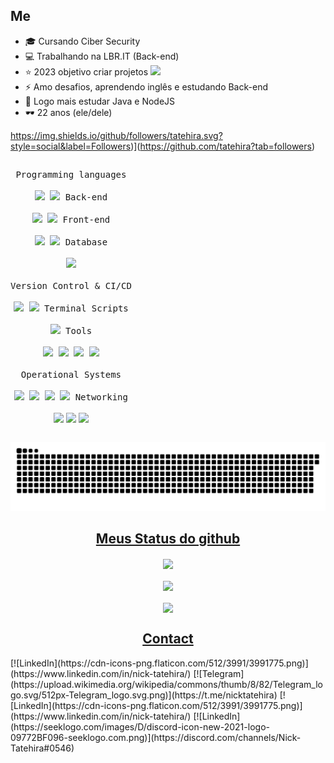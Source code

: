 ## Me

- 🎓 Cursando Ciber Security
- 💻 Trabalhando na LBR.IT (Back-end)
- ⭐ 2023 objetivo criar projetos <img src="https://media.giphy.com/media/WUlplcMpOCEmTGBtBW/giphy.gif" width="30">
- ⚡ Amo desafios, aprendendo inglês e estudando Back-end
- 🥈 Logo mais estudar Java e NodeJS
- 🕶️ 22 anos (ele/dele)

https://img.shields.io/github/followers/tatehira.svg?style=social&label=Followers)](https://github.com/tatehira?tab=followers)

<p style="display: inline-block;" align="center">
  <kbd>
    <kbd>Programming languages</kbd>
    <br>
    <br>
    <img width="30px" src="https://cdn.jsdelivr.net/gh/devicons/devicon/icons/python/python-plain.svg" /> 
    <img width="30px" src="https://cdn.jsdelivr.net/gh/devicons/devicon/icons/csharp/csharp-plain.svg" /> 
  </kbd>
  <kbd>
    <kbd>Back-end</kbd>
    <br>
    <br>
    <img width="30px" src="https://cdn.jsdelivr.net/gh/devicons/devicon/icons/dotnetcore/dotnetcore-original.svg" />
    <img width="30px" src="https://cdn.jsdelivr.net/gh/devicons/devicon/icons/dot-net/dot-net-original.svg" />
  </kbd>
  <kbd>
    <kbd>Front-end</kbd>
    <br>
    <br>
    <img width="30px" src="https://cdn.jsdelivr.net/gh/devicons/devicon/icons/html5/html5-original.svg" /> 
    <img width="30px" src="https://cdn.jsdelivr.net/gh/devicons/devicon/icons/css3/css3-plain.svg" /> 
  </kbd>
  <kbd>
    <kbd>Database</kbd>
    <br>
    <br>
    <img width="30px" src="https://cdn.jsdelivr.net/gh/devicons/devicon/icons/mysql/mysql-plain.svg" />
  </kbd>
  <br>
  <br>
 
  <kbd>
    <kbd>Version Control & CI/CD</kbd>
    <br>
    <br>
    <img width="30px" src="https://cdn.jsdelivr.net/gh/devicons/devicon/icons/git/git-plain.svg" />
    <img width="30px" src="https://cdn.jsdelivr.net/gh/devicons/devicon/icons/docker/docker-plain.svg" />
  </kbd>
  <kbd>
    <kbd>Terminal Scripts</kbd>
    <br>
    <br>
    <img width="30px" src="https://cdn.jsdelivr.net/gh/devicons/devicon/icons/bash/bash-original.svg" />
  </kbd>
  <kbd>
    <kbd>Tools</kbd>
    <br>
    <br>
    <img width="30px" src="https://cdn.jsdelivr.net/gh/devicons/devicon/icons/vscode/vscode-original.svg" />
    <img width="30px" src="https://cdn.jsdelivr.net/gh/devicons/devicon/icons/jupyter/jupyter-original.svg" />
    <img width="30px" src="https://cdn.jsdelivr.net/gh/devicons/devicon/icons/pycharm/pycharm-original.svg" />
    <img width="30px" src="https://cdn.jsdelivr.net/gh/devicons/devicon/icons/visualstudio/visualstudio-plain.svg" />
  </kbd>
  <br>
  <br>

  <kbd>
    <kbd>Operational Systems</kbd>
    <br>
    <br>
    <img width="30px" src="https://img.icons8.com/color/30/linux.png" />
    <img width="30px" src="https://cdn.icon-icons.com/icons2/2415/PNG/512/debian_plain_logo_icon_146565.png" />
    <img width="30px" src="https://cdn.icon-icons.com/icons2/70/PNG/512/ubuntu_14143.png" />
    <img width="30px" src="https://img.icons8.com/color/30/windows-10.png" />
  </kbd>
    <kbd>Networking</kbd>
    <br>
    <br>
    <img width="30px" src="https://cdn.icon-icons.com/icons2/779/PNG/512/ethernet_icon-icons.com_64699.png" />
    <img width="30px" src="https://cdn.icon-icons.com/icons2/779/PNG/512/wifi-1_icon-icons.com_64706.png" />
    <img width="30px" src="https://cdn.icon-icons.com/icons2/779/PNG/512/worldwide_icon-icons.com_64707.png" />
</p>

![snake gif](https://github.com/TekyaygilFethi/TekyaygilFethi/blob/output/github-contribution-grid-snake.svg)

<h2 align="center"><u>Meus Status do github</u></h2>
<p align="center">
<img align="center" src="https://github-readme-stats.vercel.app/api/top-langs/?username=tatehira&layout=compact&theme=github_dark&langs_count=10&exclude_repo=kasweb">
<br>
<br>
<img align="center" src="https://github-readme-stats.vercel.app/api?username=tatehira&count_private=true&show_icons=trueline_height=21&theme=github_dark">	
<br>
<br>
<img align="center" src="https://github-readme-streak-stats.herokuapp.com/?user=tatehira&theme=holi-theme">
</p>

<h2 align="center"><u>Contact</u></h2>
[![LinkedIn](https://cdn-icons-png.flaticon.com/512/3991/3991775.png)](https://www.linkedin.com/in/nick-tatehira/) 
[![Telegram](https://upload.wikimedia.org/wikipedia/commons/thumb/8/82/Telegram_logo.svg/512px-Telegram_logo.svg.png)](https://t.me/nicktatehira) 
[![LinkedIn](https://cdn-icons-png.flaticon.com/512/3991/3991775.png)](https://www.linkedin.com/in/nick-tatehira/) 
[![LinkedIn](https://seeklogo.com/images/D/discord-icon-new-2021-logo-09772BF096-seeklogo.com.png)](https://discord.com/channels/Nick-Tatehira#0546) 
